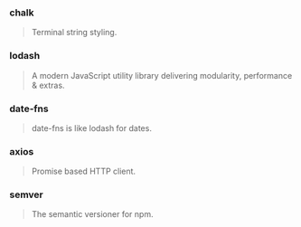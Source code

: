 ### chalk
>Terminal string styling.

### lodash
>A modern JavaScript utility library delivering modularity, performance & extras.

### date-fns
>date-fns is like lodash for dates.

### axios
>Promise based HTTP client.

### semver
>The semantic versioner for npm.
